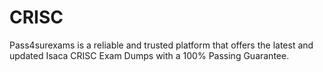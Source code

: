 # CRISC
Pass4surexams is a reliable and trusted platform that offers the latest and updated Isaca CRISC Exam Dumps with a 100% Passing Guarantee.
